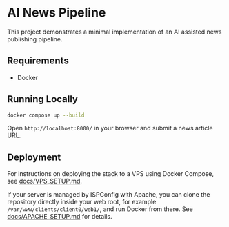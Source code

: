 # AI News Pipeline

This project demonstrates a minimal implementation of an AI assisted news publishing pipeline.

## Requirements
- Docker

## Running Locally

```bash
docker compose up --build
```

Open `http://localhost:8000/` in your browser and submit a news article URL.

## Deployment

For instructions on deploying the stack to a VPS using Docker Compose, see [docs/VPS_SETUP.md](docs/VPS_SETUP.md).

If your server is managed by ISPConfig with Apache, you can clone the repository directly inside your web root, for example `/var/www/clients/client0/web1/`, and run Docker from there. See [docs/APACHE_SETUP.md](docs/APACHE_SETUP.md) for details.
